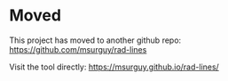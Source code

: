 # Moved 

This project has moved to another github repo: 
https://github.com/msurguy/rad-lines

Visit the tool directly:
https://msurguy.github.io/rad-lines/
